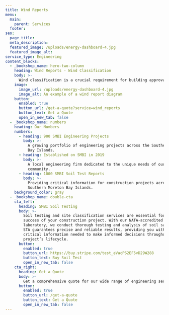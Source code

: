 ```yaml
---
title: Wind Reports
menu:
  main:
    parent: Services
  footer:
seo:
  page_title:
  meta_description:
  featured_image: /uploads/energy-dashboard-4.jpg
  featured_image_alt:
service_type: Engineering
content_blocks:
  - _bookshop_name: hero-two-column
    heading: Wind Reports - Wind Classification
    body: >-
      Wind classification is a crucial requirement for building approvals, determining design and performance requirements for structures. At Island Consulting, we provide comprehensive wind reports that ensure your project meets all necessary standards. Our expert team utilizes advanced techniques to accurately assess wind conditions, helping you achieve compliance and optimize your building's design. Click the "Get a Quote" button to secure a detailed wind classification report for your project.
    image:
      image_url: /uploads/energy-dashboard-4.jpg
      image_alt: An example of a wind report diagram
    button:
      enabled: true
      button_url: /get-a-quote?service=wind_reports
      button_text: Get a Quote
      open_in_new_tab: false
  - _bookshop_name: numbers
    heading: Our Numbers
    numbers:
      - heading: 900 SMBI Engineering Projects
        body: >-
          A growing portfolio of engineering projects across the Southern Moreton
          Bay Islands.
      - heading: Established on SMBI in 2019
        body: >-
          A local engineering firm dedicated to the unique needs of our island
          community.
      - heading: 1000 SMBI Soil Test Reports
        body: >-
          Providing critical information for construction projects across the
          Southern Moreton Bay Islands.
    background_color: gray
  - _bookshop_name: double-cta
    cta_left:
      heading: SMBI Soil Testing
      body: >-
        Soil testing and site classification services are essential for the
        success of your construction project. With our NATA-accredited
        laboratory, we conduct thorough testing and analysis of soil samples.
        STA guarantees precise and reliable results, providing you with the
        critical information needed to make informed decisions throughout your
        project’s lifecycle.
      button:
        enabled: true
        button_url: https://buy.stripe.com/test_eVacPS2EF5vD29W288
        button_text: Buy Soil Test
        open_in_new_tab: false
    cta_right:
      heading: Get a Quote
      body: >-
        Get a comprehensive quote for our wide range of engineering services. From SMBI Foundation Design to Residential Structural Engineering across Moreton Bay Islands and Redland City. We offer specialized reports, risk assessments, and Construction Management Plans tailored to local council requirements. Contact us for expert solutions customized to your project's unique needs.
      button:
        enabled: true
        button_url: /get-a-quote
        button_text: Get a Quote
        open_in_new_tab: false
---
```

